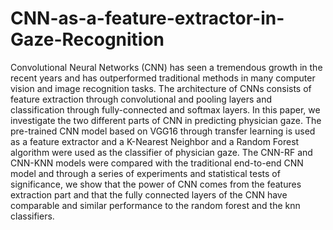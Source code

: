 # CNN-as-a-feature-extractor-in-Gaze-Recognition

Convolutional Neural Networks (CNN) has seen a tremendous growth in the recent years and has outperformed traditional methods in many computer vision and image recognition tasks. The architecture of CNNs consists of feature extraction through convolutional and pooling layers and classification through fully-connected and softmax layers. In this paper, we investigate the two different parts of CNN in predicting physician gaze. The pre-trained CNN model based on VGG16 through transfer learning is used as a feature extractor and a K-Nearest Neighbor and a Random Forest algorithm were used as the classifier of physician gaze. The CNN-RF and CNN-KNN models were compared with the traditional end-to-end CNN model and through a series of experiments and statistical tests of significance, we show that the power of CNN comes from the features extraction part and that the fully connected layers of the CNN have comparable and similar performance to the random forest and the knn classifiers. 
